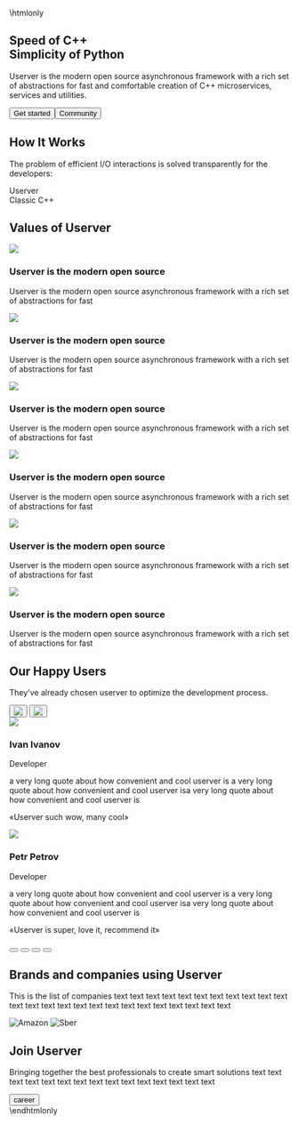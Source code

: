 \htmlonly

<link rel="stylesheet" href="landing.css" />

<main class="main">
      <section class="mw-1220">
        <div class="info__block">
          <h2 class="info__header">
            Speed of C++ <br />
            Simplicity of Python
          </h2>
          <p class="info__paragraph">
            Userver is the modern open source asynchronous framework with a rich
            set of abstractions for fast and comfortable creation of C++
            microservices, services and utilities.
          </p>
          <div class="info__buttons">
            <button class="button">Get started</button
            ><button class="button button_outline ml-24">Community</button>
          </div>
        </div>
      </section>
      <section class="how mw-1220">
        <div>
          <h2>How It Works</h2>
          <p class="how__info">
            The problem of efficient I/O interactions is solved transparently
            for the developers:
          </p>
        </div>
        <div class="how__codeblocks flex-row">
          <div class="codeblock">
            <div class="codeblock__header">Userver</div>
            <div class="codeblock__body">
              <div class="codeblock__placeholder"></div>
            </div>
          </div>
          <div class="codeblock codeblock_grey ml-16">
            <div class="codeblock__header">Classic C++</div>
            <div class="codeblock__body">
              <div class="codeblock__placeholder"></div>
            </div>
          </div>
        </div>
      </section>
      <section class="values mw-1220">
        <h2>Values of Userver</h2>
        <div class="values__cards">
          <div class="values__card">
            <img src="icon.svg" />
            <h3 class="values__cardtitle">Userver is the modern open source</h3>
            <p class="values__cardinfo">
              Userver is the modern open source asynchronous framework with a
              rich set of abstractions for fast
            </p>
          </div>
          <div class="values__card">
            <img src="icon.svg" />
            <h3 class="values__cardtitle">Userver is the modern open source</h3>
            <p class="values__cardinfo">
              Userver is the modern open source asynchronous framework with a
              rich set of abstractions for fast
            </p>
          </div>
          <div class="values__card">
            <img src="icon.svg" />
            <h3 class="values__cardtitle">Userver is the modern open source</h3>
            <p class="values__cardinfo">
              Userver is the modern open source asynchronous framework with a
              rich set of abstractions for fast
            </p>
          </div>
          <div class="values__card">
            <img src="icon.svg" />
            <h3 class="values__cardtitle">Userver is the modern open source</h3>
            <p class="values__cardinfo">
              Userver is the modern open source asynchronous framework with a
              rich set of abstractions for fast
            </p>
          </div>
          <div class="values__card">
            <img src="icon.svg" />
            <h3 class="values__cardtitle">Userver is the modern open source</h3>
            <p class="values__cardinfo">
              Userver is the modern open source asynchronous framework with a
              rich set of abstractions for fast
            </p>
          </div>
          <div class="values__card">
            <img src="icon.svg" />
            <h3 class="values__cardtitle">Userver is the modern open source</h3>
            <p class="values__cardinfo">
              Userver is the modern open source asynchronous framework with a
              rich set of abstractions for fast
            </p>
          </div>
        </div>
      </section>
      <section class="users">
        <div class="users__about mw-1220">
          <h2>Our Happy Users</h2>
          <div class="users__info">
            <p>
              They've already chosen userver to optimize the development
              process.
            </p>
            <div>
              <button class="users__navbutton">
                <img src="arrow-left.svg" />
              </button>
              <button class="users__navbutton users__navbutton_right">
                <img src="arrow-right.svg" />
              </button>
            </div>
          </div>
        </div>
        <div class="feedbacks">
          <div class="feedback">
            <img class="feedback__image" src="feedback1.png" />
            <div class="feedback__person">
              <h3 class="feedback__name">Ivan Ivanov</h3>
              <div class="feedback__position">Developer</div>
            </div>
            <p class="feedback__about">
              a very long quote about how convenient and cool userver is a very
              long quote about how convenient and cool userver isa very long
              quote about how convenient and cool userver is
            </p>
            <p class="feedback__text">«Userver such wow, many cool»</p>
          </div>
          <div class="feedback">
            <img class="feedback__image" src="feedback2.png" />
            <div class="feedback__person">
              <h3 class="feedback__name">Petr Petrov</h3>
              <div class="feedback__position">Developer</div>
            </div>
            <p class="feedback__about">
              a very long quote about how convenient and cool userver is a very
              long quote about how convenient and cool userver isa very long
              quote about how convenient and cool userver is
            </p>
            <p class="feedback__text">
              «Userver is super, love it, recommend it»
            </p>
          </div>
        </div>
        <div class="pagination">
          <button class="pagination__button pagination__button_active"></button>
          <button class="pagination__button"></button>
          <button class="pagination__button"></button>
          <button class="pagination__button"></button>
        </div>
      </section>
      <section class="companies mw-1220">
        <h2 class="companies__title">Brands and companies using Userver</h2>
        <p class="companies__info paragraph_small">
          This is the list of companies text text text text text text text text
          text text text text text text text text text text text text text text
          text text text
        </p>
        <div class="companies__logos">
          <img class="logo_amazon" src="amazon.png" alt="Amazon" />
          <img class="logo_sber" src="sber.png" alt="Sber" />
        </div>
      </section>
      <section class="career">
        <div class="career__wrapper mw-1220">
          <h2>Join Userver</h2>
          <p class="career__info paragraph_small">
            Bringing together the best professionals to create smart solutions
            text text text text text text text text text text text text text
            text text
          </p>
          <button class="career__button button">career</button>
        </div>
      </section>
    </main>
    <script type="text/javascript" src="$relpath^landing.js"></script>
\endhtmlonly
